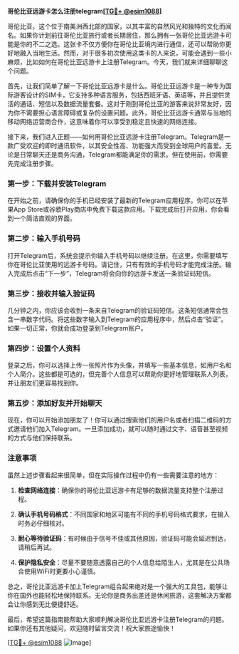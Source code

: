 **哥伦比亚远游卡怎么注册telegram[[TG💪+ @esim1088](https://t.me/s/esim1088)]**

哥伦比亚，这个位于南美洲西北部的国家，以其丰富的自然风光和独特的文化而闻名。如果你计划前往哥伦比亚旅行或者长期居住，那么拥有一张哥伦比亚远游卡可能是你的不二之选。这张卡不仅方便你在哥伦比亚境内进行通信，还可以帮助你更好地融入当地生活。然而，对于很多初次使用这类卡的人来说，可能会遇到一些小麻烦，比如如何在哥伦比亚远游卡上注册Telegram。今天，我们就来详细聊聊这个问题。

首先，让我们简单了解一下哥伦比亚远游卡是什么。哥伦比亚远游卡是一种专为国际游客设计的SIM卡，它支持多种语言服务，包括西班牙语、英语等，并且提供灵活的通话、短信以及数据流量套餐。这对于刚到哥伦比亚的游客来说非常友好，因为你不需要担心语言障碍或复杂的设置问题。此外，哥伦比亚远游卡通常与当地的移动网络运营商合作，这意味着你可以享受到稳定且快速的网络连接。

接下来，我们进入正题——如何用哥伦比亚远游卡注册Telegram。Telegram是一款广受欢迎的即时通讯软件，以其安全性高、功能强大而受到全球用户的喜爱。无论是日常聊天还是商务沟通，Telegram都能满足你的需求。但在使用前，你需要先完成注册步骤。

### 第一步：下载并安装Telegram

在开始之前，请确保你的手机已经安装了最新的Telegram应用程序。你可以在苹果App Store或谷歌Play商店中免费下载这款应用。下载完成后打开应用，你会看到一个简洁直观的界面。

### 第二步：输入手机号码

打开Telegram后，系统会提示你输入手机号码以继续注册。在这里，你需要填写你在哥伦比亚使用的远游卡号码。请记住，只有有效的手机号码才能完成注册。输入完成后点击“下一步”，Telegram将会向你的远游卡发送一条验证码短信。

### 第三步：接收并输入验证码

几分钟之内，你应该会收到一条来自Telegram的验证码短信。这条短信通常会包含一串数字代码。将这些数字输入到Telegram的应用程序中，然后点击“验证”。如果一切正常，你就会成功登录到Telegram账户。

### 第四步：设置个人资料

登录之后，你可以选择上传一张照片作为头像，并填写一些基本信息，如用户名和个人简介。这些都是可选的，但完善个人信息可以帮助你更好地管理联系人列表，并让朋友们更容易找到你。

### 第五步：添加好友并开始聊天

现在，你可以开始添加朋友了！你可以通过搜索他们的用户名或者扫描二维码的方式邀请他们加入Telegram。一旦添加成功，就可以随时通过文字、语音甚至视频的方式与他们保持联系。

### 注意事项

虽然上述步骤看起来很简单，但在实际操作过程中仍有一些需要注意的地方：

1. **检查网络连接**：确保你的哥伦比亚远游卡有足够的数据流量支持整个注册过程。
   
2. **确认手机号码格式**：不同国家和地区可能有不同的手机号码格式要求，在输入时务必仔细核对。

3. **耐心等待验证码**：有时候由于信号不佳或其他原因，验证码可能会延迟到达，请稍后再试。

4. **保护隐私安全**：尽量不要随意透露自己的个人信息给陌生人，尤其是在公共场合使用WiFi时更要小心谨慎。

总之，哥伦比亚远游卡加上Telegram组合起来绝对是一个强大的工具包，能够让你在国外也能轻松地保持联系。无论你是商务出差还是休闲旅游，这套解决方案都会让你感到无比便捷舒适。

最后，希望这篇指南能帮助大家顺利解决哥伦比亚远游卡注册Telegram的问题。如果你还有其他疑问，欢迎随时留言交流！祝大家旅途愉快！

[[TG💪+ @esim1088](https://t.me/s/esim1088) ![Image](https://i.postimg.cc/4NQfJmqS/Snipaste-2025-05-13-00-14-12.png)]